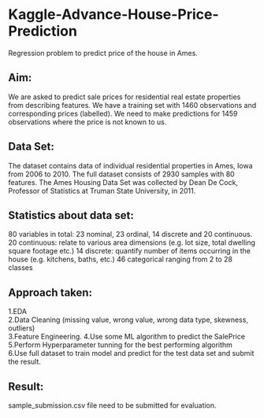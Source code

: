 # Kaggle-Advance-House-Price-Prediction

Regression problem to predict price of the house in Ames.

## Aim:

We are asked to predict sale prices for residential real estate properties from describing features. We have a training set with 1460 observations and corresponding prices (labelled). We need to make predictions for 1459 observations where the price is not known to us.

## Data Set:

The dataset contains data of individual residential properties in Ames, Iowa from 2006 to 2010. The full dataset consists of 2930 samples with 80 features. The Ames Housing Data Set was collected by Dean De Cock, Professor of Statistics at Truman State University, in 2011.

## Statistics about data set:

80 variables in total: 23 nominal, 23 ordinal, 14 discrete and 20 continuous.
20 continuous: relate to various area dimensions (e.g. lot size, total dwelling square footage etc.)
14 discrete: quantify number of items occurring in the house (e.g. kitchens, baths, etc.)
46 categorical ranging from 2 to 28 classes

## Approach taken:

1.EDA  
2.Data Cleaning (missing value, wrong value, wrong data type, skewness, outliers)  
3.Feature Engineering.
4.Use some ML algorithm to predict the SalePrice  
5.Perform Hyperparameter tunning for the best performing algorithm  
6.Use full dataset to train model and predict for the test data set and submit the result.  


## Result:

sample_submission.csv file need to be submitted for evaluation.
